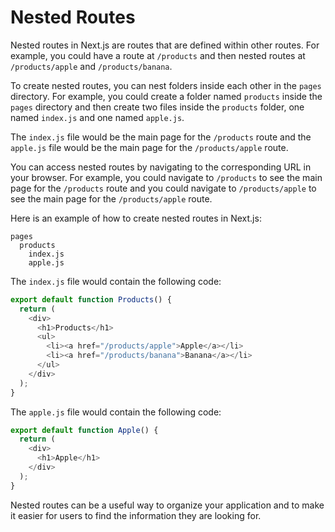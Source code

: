 # Nested Routes

Nested routes in Next.js are routes that are defined within other routes. For example, you could have a route at `/products` and then nested routes at `/products/apple` and `/products/banana`.

To create nested routes, you can nest folders inside each other in the `pages` directory. For example, you could create a folder named `products` inside the `pages` directory and then create two files inside the `products` folder, one named `index.js` and one named `apple.js`.

The `index.js` file would be the main page for the `/products` route and the `apple.js` file would be the main page for the `/products/apple` route.

You can access nested routes by navigating to the corresponding URL in your browser. For example, you could navigate to `/products` to see the main page for the `/products` route and you could navigate to `/products/apple` to see the main page for the `/products/apple` route.

Here is an example of how to create nested routes in Next.js:

```
pages
  products
    index.js
    apple.js
```

The `index.js` file would contain the following code:

```js
export default function Products() {
  return (
    <div>
      <h1>Products</h1>
      <ul>
        <li><a href="/products/apple">Apple</a></li>
        <li><a href="/products/banana">Banana</a></li>
      </ul>
    </div>
  );
}
```

The `apple.js` file would contain the following code:

```js
export default function Apple() {
  return (
    <div>
      <h1>Apple</h1>
    </div>
  );
}
```

Nested routes can be a useful way to organize your application and to make it easier for users to find the information they are looking for.
